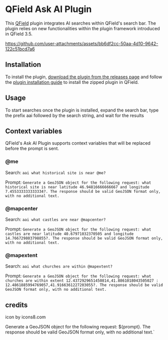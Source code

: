 # QField Ask AI Plugin

This [QField](https://qfield.org) plugin integrates AI searches within QField's search bar. 
The plugin relies on new functionalities within the plugin framework introduced in QField 3.5.


https://github.com/user-attachments/assets/bb6df2cc-50aa-4d10-9642-122c51bcd7a6


## Installation

To install the plugin, [download the plugin from the releases page](../../releases/latest/download/qfield-ask-ai.zip)
and follow the [plugin installation guide](https://docs.qfield.org/how-to/plugins/#application-plugins) to install
the zipped plugin in QField.

## Usage

To start searches once the plugin is installed, expand the search bar, type
the prefix aai followed by the search string, and wait for the results

## Context variables
QField's Ask AI Plugin supports context variables that will be replaced before the prompt is sent.

### @me
Search: `aai what historical site is near @me?`

Prompt: `Generate a GeoJSON object for the following request: what historical site is near latitude 46.94816666666667 and longitude 7.455333333333334?. The response should be valid GeoJSON format only, with no additional text.`

### @mapcenter
Search: `aai what castles are near @mapcenter?`

Prompt: `Generate a GeoJSON object for the following request: what castles are near latitude 40.67971032370505 and longitude 14.766729803798855?. The response should be valid GeoJSON format only, with no additional text.`

### @mapextent
Search: `aai what churches are within @mapextent?`

Prompt: `Generate a GeoJSON object for the following request: what churches are within extent 12.4372929651450814,41.8861018043505027 : 12.4861885994769057,41.9166361227203055?. The response should be valid GeoJSON format only, with no additional text.`


## credits
icon by icons8.com


Generate a GeoJSON object for the following request: ${prompt}.
The response should be valid GeoJSON format only, with no additional text.`
